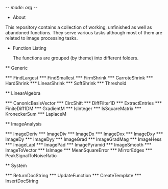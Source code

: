 -*- mode: org -*-

* About

This repository contains a collection of working, unfinished as well as
abandoned functions. They serve various tasks although most of them are related
to image processing tasks.

* Function Listing

  The functions are grouped (by theme) into different folders.

** Generic

*** FindLargest
*** FindSmallest
*** FirmShrink
*** GarroteShrink
*** HardShrink
*** LinearShrink
*** SoftShrink
*** Threshold

** LinearAlgebra

*** CanonicBasisVector
*** CircShift
*** DiffFilter1D
*** ExtractEntries
*** FiniteDiff1DM
*** GradientM
*** IsInteger
*** IsSquareMatrix
*** KroneckerSum
*** LaplaceM

** ImageAnalysis

*** ImageDeriv
*** ImageDiv
*** ImageDx
*** ImageDxx
*** ImageDxy
*** ImageDy
*** ImageDyy
*** ImageGrad
*** ImageGradMag
*** ImageHess
*** ImageLapl
*** ImagePad
*** ImagePyramid
*** ImageSmooth
*** ImageToVector
*** IsImage
*** MeanSquareError
*** MirrorEdges
*** PeakSignalToNoiseRatio

** System

*** ReturnDocString
*** UpdateFunction
*** CreateTemplate
*** InsertDocString
